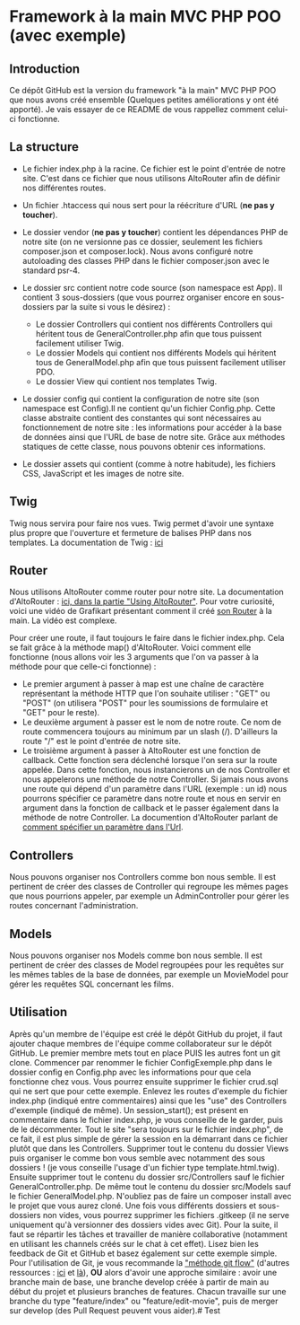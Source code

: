 # Framework à la main MVC PHP POO (avec exemple)

## Introduction

Ce dépôt GitHub est la version du framework "à la main" MVC PHP POO que nous avons créé ensemble (Quelques petites améliorations y ont été apporté). Je vais essayer de ce README de vous rappellez comment celui-ci fonctionne.

## La structure

* Le fichier index.php à la racine. Ce fichier est le point d'entrée de notre site. C'est dans ce fichier que nous utilisons AltoRouter afin de définir nos différentes routes.

* Un fichier .htaccess qui nous sert pour la réécriture d'URL (**ne pas y toucher**).

* Le dossier vendor (**ne pas y toucher**) contient les dépendances PHP de notre site (on ne versionne pas ce dossier, seulement les fichiers composer.json et composer.lock). Nous avons configuré notre autoloading des classes PHP dans le fichier composer.json avec le standard psr-4.

* Le dossier src contient notre code source (son namespace est App). Il contient 3 sous-dossiers (que vous pourrez organiser encore en sous-dossiers par la suite si vous le désirez) : 
    * Le dossier Controllers qui contient nos différents Controllers qui héritent tous de GeneralController.php afin que tous puissent facilement utiliser Twig.
    * Le dossier Models qui contient nos différents Models qui héritent tous de GeneralModel.php afin que tous puissent facilement utiliser PDO.
    * Le dossier View qui contient nos templates Twig.

* Le dossier config qui contient la configuration de notre site (son namespace est Config).Il ne contient qu'un fichier Config.php. Cette classe abstraite contient des constantes qui sont nécessaires au fonctionnement de notre site : les informations pour accéder à la base de données ainsi que l'URL de base de notre site. Grâce aux méthodes statiques de cette classe, nous pouvons obtenir ces informations.

* Le dossier assets qui contient (comme à notre habitude), les fichiers CSS, JavaScript et les images de notre site.

## Twig

Twig nous servira pour faire nos vues. Twig permet d'avoir une syntaxe plus propre que l'ouverture et fermeture de balises PHP dans nos templates.
La documentation de Twig : [ici](https://twig.symfony.com/doc/3.x/)

## Router

Nous utilisons AltoRouter comme router pour notre site. La documentation d'AltoRouter : [ici, dans la partie "Using AltoRouter"](https://altorouter.com/).
Pour votre curiosité, voici une vidéo de Grafikart présentant comment il créé [son Router](https://www.youtube.com/watch?v=I-DN2C7Gs7A&ab_channel=Grafikart.fr) à la main. La vidéo est complexe.

Pour créer une route, il faut toujours le faire dans le fichier index.php. Cela se fait grâce à la méthode map() d'AltoRouter. Voici comment elle fonctionne (nous allons voir les 3 arguments que l'on va passer à la méthode pour que celle-ci fonctionne) :  
* Le premier argument à passer à map est une chaîne de caractère représentant la méthode HTTP que l'on souhaite utiliser : "GET" ou "POST" (on utilisera "POST" pour les soumissions de formulaire et "GET" pour le reste). 
* Le deuxième argument à passer est le nom de notre route. Ce nom de route commencera toujours au minimum par un slash (/). D'ailleurs la route "/" est le point d'entrée de notre site. 
* Le troisième argument à passer à AltoRouter est une fonction de callback. Cette fonction sera déclenché lorsque l'on sera sur la route appelée. Dans cette fonction, nous instancierons un de nos Controller et nous appelerons une méthode de notre Controller. Si jamais nous avons une route qui dépend d'un paramètre dans l'URL (exemple : un id) nous pourrons spécifier ce paramètre dans notre route et nous en servir en argument dans la fonction de callback et le passer également dans la méthode de notre Controller. La documention d'AltoRouter parlant de [comment spécifier un paramètre dans l'Url](https://altorouter.com/usage/mapping-routes.html).

## Controllers

Nous pouvons organiser nos Controllers comme bon nous semble. Il est pertinent de créer des classes de Controller qui regroupe les mêmes pages que nous pourrions appeler, par exemple un AdminController pour gérer les routes concernant l'administration.

## Models

Nous pouvons organiser nos Models comme bon nous semble. Il est pertinent de créer des classes de Model regroupées pour les requêtes sur les mêmes tables de la base de données, par exemple un MovieModel pour gérer les requêtes SQL concernant les films.

## Utilisation

Après qu'un membre de l'équipe est créé le dépôt GitHub du projet, il faut ajouter chaque membres de l'équipe comme collaborateur sur le dépôt GitHub. Le premier membre mets tout en place PUIS les autres font un git clone. 
Commencer par renommer le fichier ConfigExemple.php dans le dossier config en Config.php avec les informations pour que cela fonctionne chez vous. 
Vous pourrez ensuite supprimer le fichier crud.sql qui ne sert que pour cette exemple.
Enlevez les routes d'exemple du fichier index.php (indiqué entre commentaires) ainsi que les "use" des Controllers d'exemple (indiqué de même). Un session_start(); est présent en commentaire dans le fichier index.php, je vous conseille de le garder, puis de le décommenter. Tout le site "sera toujours sur le fichier index.php", de ce fait, il est plus simple de gérer la session en la démarrant dans ce fichier plutôt que dans les Controllers. Supprimer tout le contenu du dossier Views puis organiser le comme bon vous semble avec notamment des sous dossiers ! (je vous conseille l'usage d'un fichier type template.html.twig). Ensuite supprimer tout le contenu du dossier src/Controllers sauf le fichier GeneralController.php. De même tout le contenu du dossier src/Models sauf le fichier GeneralModel.php. 
N'oubliez pas de faire un composer install avec le projet que vous aurez cloné.
Une fois vous différents dossiers et sous-dossiers non vides, vous pourrez supprimer les fichiers .gitkeep (il ne serve uniquement qu'à versionner des dossiers vides avec Git).
Pour la suite, il faut se répartir les tâches et travailler de manière collaborative (notamment en utilisant les channels créés sur le chat à cet effet).
Lisez bien les feedback de Git et GitHub et basez également sur cette exemple simple.
Pour l'utilisation de Git, je vous recommande la ["méthode git flow"](https://www.atlassian.com/fr/git/tutorials/comparing-workflows/gitflow-workflow#:~:text=Le%20workflow%20Gitflow%20global%20est,cr%C3%A9%C3%A9es%20%C3%A0%20partir%20de%20develop%20.) (d'autres ressources : [ici](https://danielkummer.github.io/git-flow-cheatsheet/index.fr_FR.html) et [là](https://www.youtube.com/watch?v=ZQAQ4HcskAY&ab_channel=Grafikart.fr)), **OU** alors d'avoir une approche similaire : avoir une branche main de base, une branche develop créée à partir de main au début du projet et plusieurs branches de features. Chacun travaille sur une branche du type "feature/index" ou "feature/edit-movie", puis de merger sur develop (des Pull Request peuvent vous aider).# Test
